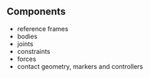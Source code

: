 ## Components
- reference frames
- bodies
- joints
- constraints
- forces
- contact geometry, markers and controllers